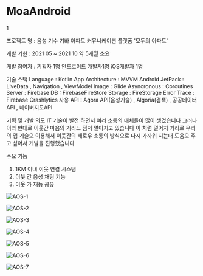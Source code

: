 # MoaAndroid
 1

프로젝트 명 : 음성 기수 기바 아파트 커뮤니케이션 플랫폼 '모두의 아파트'

개발 기한 : 2021 05 ~ 2021 10 약 5개월 소요

개발 참여자 : 기획자 1명 안드로이드 개발자1명 iOS개발자 1명


기술 스택 
Language : Kotlin
App Architecture : MVVM
Android JetPack : LiveData , Navigation , ViewModel
Image : Glide 
Asyncronous : Coroutines
Server : Firebase
DB : FirebaseFireStore
Storage : FireStorage
Error Trace : Firebase Crashlytics
사용 API : Agora API(음성기술) , Algoria(검색) , 공공데이터 API , 네이버지도API 

기획 및 개발 의도
IT 기술이 발전 하면서 여러 소통의 매체들이 많이 생겼습니다 그러나 이와 반대로 이웃간 마음의 거리느 점저 멀이지고 있습니다
이 처럼 멀어지 거리르 우리의 앱 기술으 이용해서 이웃간의 새로우 소통의 방식으로 다시 가까워 지는대 도움으 주고 싶어서 개발을 진행했습니다

주요 기능

1. 1KM 이내 이웃 연결 시스탬
2. 이웃 간 음성 채팅 기능
3. 이웃 가 재능 공유

![AOS-1](https://user-images.githubusercontent.com/59818827/176132528-e53e8f6a-e746-4466-a8e7-a5bbca9a1efc.jpg)


![AOS-2](https://user-images.githubusercontent.com/59818827/176132623-c434e5e1-fbef-48f2-8996-8812fbbdbd1c.jpg)


![AOS-3](https://user-images.githubusercontent.com/59818827/176132682-a0e6b0da-7108-4c0f-809f-2986f28e89de.jpg)




![AOS-4](https://user-images.githubusercontent.com/59818827/176132826-dfcb6cb9-85db-4f4a-ac34-ecf85321f3a8.jpg)

![AOS-5](https://user-images.githubusercontent.com/59818827/176132866-646541d4-aa95-46ea-bd8d-94a7346bd217.jpg)

![AOS-6](https://user-images.githubusercontent.com/59818827/176132893-1b69f367-ae34-45c0-b3e9-9731bc67f2d5.jpg)


![AOS-7](https://user-images.githubusercontent.com/59818827/176132934-80bd1e0c-f54a-4151-9274-56d6656e2914.jpg)

